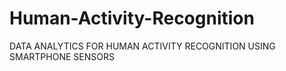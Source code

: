 # Human-Activity-Recognition
DATA ANALYTICS FOR HUMAN ACTIVITY RECOGNITION USING SMARTPHONE SENSORS

